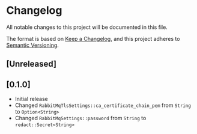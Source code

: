 # Changelog

All notable changes to this project will be documented in this file.

The format is based on [Keep a Changelog](https://keepachangelog.com/en/1.1.0/),
and this project adheres to [Semantic Versioning](https://semver.org/spec/v2.0.0.html).

## [Unreleased]

## [0.1.0]

- Initial release
- Changed `RabbitMqTlsSettings::ca_certificate_chain_pem` from `String` to `Option<String>`
- Changed `RabbitMqSettings::password` from `String` to `redact::Secret<String>`
